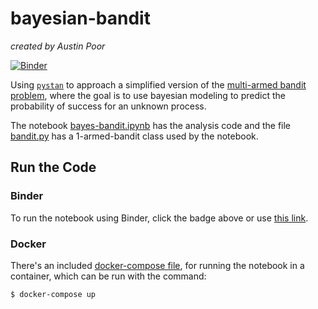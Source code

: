# bayesian-bandit

_created by Austin Poor_

[![Binder](https://mybinder.org/badge_logo.svg)](https://mybinder.org/v2/gh/a-poor/bayesian-bandit/master?filepath=bayes-bandit.ipynb)

Using [`pystan`](https://mc-stan.org/) to approach a simplified version of the [multi-armed bandit problem](https://en.wikipedia.org/wiki/Multi-armed_bandit), where the goal is to use bayesian modeling to predict the probability of success for an unknown process.

The notebook [bayes-bandit.ipynb](./bayes-bandit.ipynb) has the analysis code and the file [bandit.py](./bandit.py) has a 1-armed-bandit class used by the notebook.


## Run the Code

### Binder

To run the notebook using Binder, click the badge above or use [this link](https://mybinder.org/v2/gh/a-poor/bayesian-bandit/master?filepath=bayes-bandit.ipynb). 

### Docker

There's an included [docker-compose file](./docker-compose.yml), for running the notebook in a container, which can be run with the command:

```bash
$ docker-compose up
```

